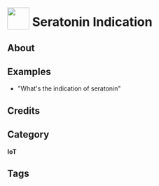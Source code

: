 # <img src="https://raw.githack.com/FortAwesome/Font-Awesome/master/svgs/solid/bone.svg" card_color="#E6D3FF" width="50" height="50" style="vertical-align:bottom"/> Seratonin Indication


## About


## Examples
* "What's the indication of seratonin"

## Credits


## Category
**IoT**

## Tags

